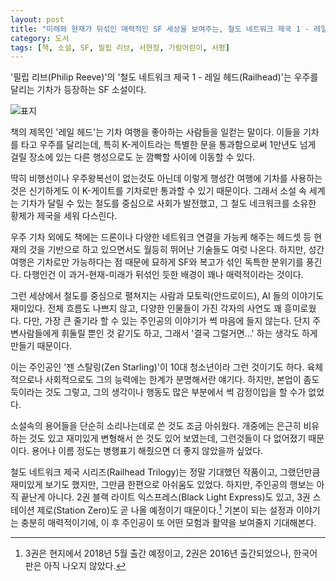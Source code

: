 ```yaml
---
layout: post
title: "미래와 현재가 뒤섞인 매력적인 SF 세상을 보여주는, 철도 네트워크 제국 1 - 레일 헤드"
category: 도서
tags: [책, 소설, SF, 필립 리브, 서현정, 가람어린이, 서평]
---
```


'필립 리브(Philip Reeve)'의
'철도 네트워크 제국 1 - 레일 헤드(Railhead)'는
우주를 달리는 기차가 등장하는 SF 소설이다.

![표지](https://lh3.googleusercontent.com/BPAaHYwGsbCRp2HmU6nv3ybXXmAmL9vYXHWEuJ10UiYemNihIrmtgMr4ftSgoIK4PNMP_C1J7EzVdg=s480)

책의 제목인 '레일 헤드'는
기차 여행을 좋아하는 사람들을 일컫는 말이다.
이들을 기차를 타고 우주를 달리는데,
특히 K-게이트라는 특별한 문을 통과함으로써
1만년도 넘게 걸릴 장소에 있는 다른 행성으로도 눈 깜빡할 사이에 이동할 수 있다.

딱히 비행선이나 우주왕복선이 없는것도 아닌데
이렇게 행성간 여행에 기차를 사용하는 것은
신기하게도 이 K-게이트를 기차로만 통과할 수 있기 때문이다.
그래서 소설 속 세계는 기차가 달릴 수 있는 철도를 중심으로 사회가 발전했고,
그 철도 네크워크를 소유한 황제가 제국을 세워 다스린다.

우주 기차 외에도 책에는 드론이나 다양한 네트워크 연결을 가능케 해주는 헤드셋 등
현재의 것을 기반으로 하고 있으면서도 월등히 뛰어난 기술들도 여럿 나온다.
하지만, 성간 여행은 기차로만 가능하다는 점 때문에
묘하게 SF와 복고가 섞인 독특한 분위기를 풍긴다.
다행인건 이 과거-현재-미래가 뒤섞인 듯한 배경이 꽤나 매력적이라는 것이다.

그런 세상에서 철도를 중심으로 펼쳐지는
사람과 모토릭(안드로이드), AI 들의 이야기도 재미있다.
전체 흐름도 나쁘지 않고,
다양한 인물들이 가진 각자의 사연도 꽤 흥미로웠다.
다만, 가장 큰 줄기라 할 수 있는 주인공의 이야기가 썩 마음에 들지 않는다.
단지 주변사람들에게 휘둘릴 뿐인 것 같기도 하고,
그래서 '결국 그럴거면...' 하는 생각도 하게 만들기 때문이다.

이는 주인공인 '젠 스탈링(Zen Starling)'이 10대 청소년이라 그런 것이기도 하다.
육체적으로나 사회적으로도 그의 능력에는 한계가 분명해서란 얘기다.
하지만, 본업이 좀도둑이라는 것도 그렇고,
그의 생각이나 행동도 많은 부분에서 썩 감정이입을 할 수가 없었다.

소설속의 용어들을 단순히 소리나는데로 쓴 것도 조금 아쉬웠다.
개중에는 은근히 비유하는 것도 있고
재미있게 변형해서 쓴 것도 있어 보였는데,
그런것들이 다 없어졌기 때문이다.
용어나 이름 정도는 병행표기 해줬으면 더 좋지 않았을까 싶었다.

철도 네트워크 제국 시리즈(Railhead Trilogy)는 정말 기대했던 작품이고,
그랬던만큼 재미있게 보기도 했지만,
그만큼 한편으로 아쉬움도 있었다.
하지만, 주인공의 행보는 아직 끝난게 아니다.
2권 블랙 라이트 익스프레스(Black Light Express)도 있고,
3권 스테이션 제로(Station Zero)도 곧 나올 예정이기 때문이다.[^1]
기본이 되는 설정과 이야기는 충분히 매력적이기에,
이 후 주인공이 또 어떤 모험과 활약을 보여줄지 기대해본다.

[^1]: 3권은 현지에서 2018년 5월 출간 예정이고, 2권은 2016년 출간되었으나, 한국어판은 아직 나오지 않았다.
